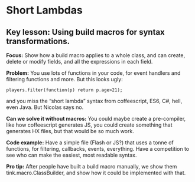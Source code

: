 # Short Lambdas

## Key lesson: Using build macros for syntax transformations.

**Focus:** Show how a build macro applies to a whole class, and can create, delete or modify fields, and all the expressions in each field.

**Problem:** You use lots of functions in your code, for event handlers and filtering functions and more.  But this looks ugly:

    players.filter(function(p) return p.age>21);

and you miss the “short lambda” syntax from coffeescript, ES6, C#, hell, even Java.  But Nicolas says no.

**Can we solve it without macros:** You could maybe create a pre-compiler, like how coffeescript generates JS, you could create something that generates HX files, but that would be so much work.

**Code example:**  Have a simple file (Flash or JS?) that uses a tonne of functions, for filtering, callbacks, events, everything.  Have a competition to see who can make the easiest, most readable syntax.

**Pro tip:** After people have built a build macro manually, we show them tink.macro.ClassBuilder, and show how it could be implemented with that.
